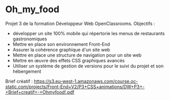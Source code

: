 # Oh_my_food
Projet 3 de la formation Développeur Web OpenClassrooms. Objectifs :

* développer un site 100% mobile qui répertorie les menus de restaurants gastronomiques
* Mettre en place son environnement Front-End
* Assurer la cohérence graphique d'un site web
* Mettre en place une structure de navigation pour un site web
* Mettre en œuvre des effets CSS graphiques avancés
* Utiliser un système de gestion de versions pour le suivi du projet et son hébergement

Brief créatif : https://s3.eu-west-1.amazonaws.com/course.oc-static.com/projects/Front-End+V2/P3+CSS+animations/DW+P3+-+Brief+creatif+-+Ohmyfood!.pdf
